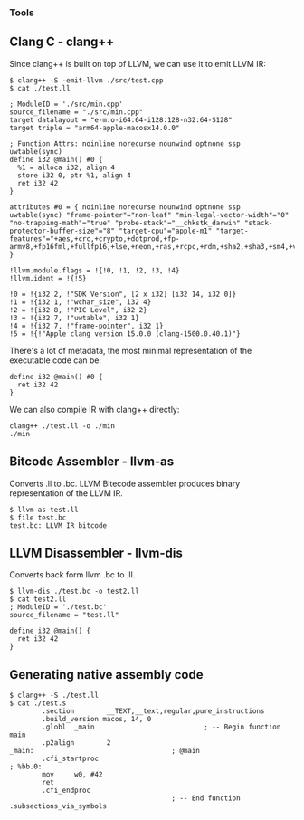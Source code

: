 ### Tools
## Clang C - clang++

Since clang++ is built on top of LLVM, we can use it to emit LLVM IR:

```shell
$ clang++ -S -emit-llvm ./src/test.cpp
$ cat ./test.ll

; ModuleID = './src/min.cpp'
source_filename = "./src/min.cpp"
target datalayout = "e-m:o-i64:64-i128:128-n32:64-S128"
target triple = "arm64-apple-macosx14.0.0"

; Function Attrs: noinline norecurse nounwind optnone ssp uwtable(sync)
define i32 @main() #0 {
  %1 = alloca i32, align 4
  store i32 0, ptr %1, align 4
  ret i32 42
}

attributes #0 = { noinline norecurse nounwind optnone ssp uwtable(sync) "frame-pointer"="non-leaf" "min-legal-vector-width"="0" "no-trapping-math"="true" "probe-stack"="__chkstk_darwin" "stack-protector-buffer-size"="8" "target-cpu"="apple-m1" "target-features"="+aes,+crc,+crypto,+dotprod,+fp-armv8,+fp16fml,+fullfp16,+lse,+neon,+ras,+rcpc,+rdm,+sha2,+sha3,+sm4,+v8.1a,+v8.2a,+v8.3a,+v8.4a,+v8.5a,+v8a,+zcm,+zcz" }

!llvm.module.flags = !{!0, !1, !2, !3, !4}
!llvm.ident = !{!5}

!0 = !{i32 2, !"SDK Version", [2 x i32] [i32 14, i32 0]}
!1 = !{i32 1, !"wchar_size", i32 4}
!2 = !{i32 8, !"PIC Level", i32 2}
!3 = !{i32 7, !"uwtable", i32 1}
!4 = !{i32 7, !"frame-pointer", i32 1}
!5 = !{!"Apple clang version 15.0.0 (clang-1500.0.40.1)"}
```
There's a lot of metadata, the most minimal representation of the executable code can be:

```
define i32 @main() #0 {
  ret i32 42
}
```

We can also compile IR with clang++ directly:
```shell
clang++ ./test.ll -o ./min
./min
```

## Bitcode Assembler - llvm-as

Converts .ll to .bc. LLVM Bitecode assembler produces binary representation of the LLVM IR.

```shel
$ llvm-as test.ll
$ file test.bc
test.bc: LLVM IR bitcode
```

## LLVM Disassembler - llvm-dis

Converts back form llvm .bc to .ll.

```shell
$ llvm-dis ./test.bc -o test2.ll
$ cat test2.ll
; ModuleID = './test.bc'
source_filename = "test.ll"

define i32 @main() {
  ret i32 42
}
```

## Generating native assembly code

```shell
$ clang++ -S ./test.ll
$ cat ./test.s 
        .section        __TEXT,__text,regular,pure_instructions
        .build_version macos, 14, 0
        .globl  _main                           ; -- Begin function main
        .p2align        2
_main:                                  ; @main
        .cfi_startproc
; %bb.0:
        mov     w0, #42
        ret
        .cfi_endproc
                                        ; -- End function
.subsections_via_symbols
```
